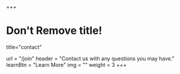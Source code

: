 +++
# Don't Remove title!
title="contact"

url = "/join"
header = "Contact us with any questions you may have."
learnBtn = "Learn More"
img = ""
weight = 3
+++
